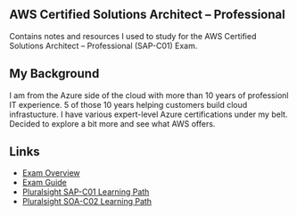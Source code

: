## AWS Certified Solutions Architect – Professional

Contains notes and resources I used to study for the AWS Certified Solutions Architect – Professional (SAP-C01) Exam.

## My Background
I am from the Azure side of the cloud with more than 10 years of professionl IT experience. 5 of those 10 years helping customers build cloud infrastucture. I have various expert-level Azure certifications under my belt. Decided to explore a bit more and see what AWS offers.

## Links
* [Exam Overview](https://aws.amazon.com/certification/?nc2=sb_ce_co)
* [Exam Guide](https://d1.awsstatic.com/training-and-certification/docs-sa-pro/AWS-Certified-Solutions-Architect-Professional_Exam-Guide.pdf)
* [Pluralsight SAP-C01 Learning Path](https://app.pluralsight.com/paths/certificate/aws-certified-solutions-architect-professional)
* [Pluralsight SOA-C02 Learning Path](https://app.pluralsight.com/paths/certificate/aws-certified-sysops-administrator-associate-soa-c02)
